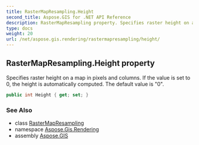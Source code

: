 ```yaml
---
title: RasterMapResampling.Height
second_title: Aspose.GIS for .NET API Reference
description: RasterMapResampling property. Specifies raster height on a map in pixels and columns. If the value is set to 0 the height is automatically computed. The default value is 0.
type: docs
weight: 20
url: /net/aspose.gis.rendering/rastermapresampling/height/
---
```

## RasterMapResampling.Height property

Specifies raster height on a map in pixels and columns. If the value is set to 0, the height is automatically computed. The default value is "0".

```csharp
public int Height { get; set; }
```

### See Also

* class [RasterMapResampling](../)
* namespace [Aspose.Gis.Rendering](../../rastermapresampling/)
* assembly [Aspose.GIS](../../../)


